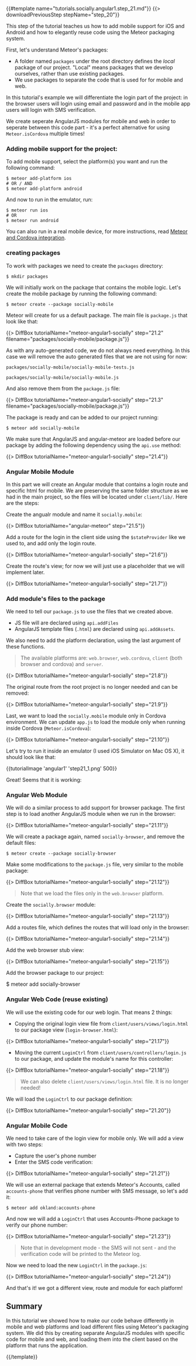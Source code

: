 {{#template name="tutorials.socially.angular1.step_21.md"}}
{{> downloadPreviousStep stepName="step_20"}}

This step of the tutorial teaches us how to add mobile support for iOS and Android and how to elegantly reuse code using the Meteor packaging system.

First, let's understand Meteor's packages: 
- A folder named `packages` under the root directory defines the *local* package of our project. "Local" means packages that we develop ourselves, rather than use existing packages. 
- We use packages to separate the code that is used for for mobile and web.

In this tutorial's example we will differentiate the login part of the project: in the browser users will login using email and password and in the mobile app users will login with SMS verification.

We create seperate AngularJS modules for mobile and web in order to seperate between this code part - it's a perfect alternative for using `Meteor.isCordova` multiple times!

### Adding mobile support for the project: 

To add mobile support, select the platform(s) you want and run the following command:

    $ meteor add-platform ios
    # OR / AND
    $ meteor add-platform android

And now to run in the emulator, run:

    $ meteor run ios
    # OR
    $ meteor run android

You can also run in a real mobile device, for more instructions, read [Meteor and Cordova integration](https://github.com/meteor/meteor/wiki/Meteor-Cordova-integration).

### creating packages

To work with packages we need to create the `packages` directory:

    $ mkdir packages

We will initially work on the package that contains the mobile logic. Let's create the mobile package by running the following command:

    $ meteor create --package socially-mobile

Meteor will create for us a default package. The main file is `package.js` that look like that:

{{> DiffBox tutorialName="meteor-angular1-socially" step="21.2" filename="packages/socially-mobile/package.js"}}

As with any auto-generated code, we do not always need everything. In this case we will remove the auto generated files that we are not using for now:

`packages/socially-mobile/socially-mobile-tests.js`

`packages/socially-mobile/socially-mobile.js`

And also remove them from the `package.js` file:

{{> DiffBox tutorialName="meteor-angular1-socially" step="21.3" filename="packages/socially-mobile/package.js"}}

The package is ready and can be added to our project running: 

  `$ meteor add socially-mobile`

We make sure that AngularJS and angular-meteor are loaded before our package by adding the following dependency using the `api.use` method:

{{> DiffBox tutorialName="meteor-angular1-socially" step="21.4"}}

### Angular Mobile Module 


In this part we will create an Angular module that contains a login route and specific html for mobile. 
We are preserving the same folder structure as we had in the main project, so the files will be located under `client/lib/`. 
Here are the steps: 


Create the angualr module and name it `socially.mobile`:

{{> DiffBox tutorialName="angular-meteor" step="21.5"}}

Add a route for the login in the client side using the `$stateProvider` like we used to, and add only the login route.

{{> DiffBox tutorialName="meteor-angular1-socially" step="21.6"}}

Create the route's view; for now we will just use a placeholder that we will implement later.

{{> DiffBox tutorialName="meteor-angular1-socially" step="21.7"}}

### Add module's files to the package

We need to tell our `package.js` to use the files that we created above. 
- JS file will are declared using `api.addFiles` 
- AngularJS template files (`.html`) are declared using `api.addAssets`.

We also need to add the platform declaration, using the last argument of these functions.

> The available platforms are: `web.browser`, `web.cordova`, `client` (both browser and cordova) and `server`.

{{> DiffBox tutorialName="meteor-angular1-socially" step="21.8"}}

The original route from the root project is no longer needed and can be removed:

{{> DiffBox tutorialName="meteor-angular1-socially" step="21.9"}}

Last, we want to load the `socially.mobile` module only in Cordova environment. We can update `app.js` to load the module only when running inside Cordova (`Meteor.isCordova`):

{{> DiffBox tutorialName="meteor-angular1-socially" step="21.10"}}

Let's try to run it inside an emulator (I used iOS Simulator on Mac OS X), it should look like that:

{{tutorialImage 'angular1' 'step21_1.png' 500}}

Great! Seems that it is working: 

### Angular Web Module 
We will do a similar process to add support for browser package. The first step is to load another AngularJS module when we run in the browser:

{{> DiffBox tutorialName="meteor-angular1-socially" step="21.11"}}

We will create a package again, named `socially-browser`, and remove the default files:

    $ meteor create --package socially-browser

Make some modifications to the `package.js` file, very similar to the mobile package:

{{> DiffBox tutorialName="meteor-angular1-socially" step="21.12"}}

> Note that we load the files only in the `web.browser` platform.

Create the `socially.browser` module:

{{> DiffBox tutorialName="meteor-angular1-socially" step="21.13"}}

Add a routes file, which defines the routes that will load only in the browser:

{{> DiffBox tutorialName="meteor-angular1-socially" step="21.14"}}

Add the web browser stub view:

{{> DiffBox tutorialName="meteor-angular1-socially" step="21.15"}}

Add the browser package to our project:

  $ meteor add socially-browser

### Angular Web Code  (reuse existing)

We will use the existing code for our web login. That means 2 things: 
- Copying the original login view file from `client/users/views/login.html` to our package view (`login-browser.html`):

{{> DiffBox tutorialName="meteor-angular1-socially" step="21.17"}}

- Moving the current `LoginCtrl` from `client/users/controllers/login.js` to our package, and update the module's name for this controller:

{{> DiffBox tutorialName="meteor-angular1-socially" step="21.18"}}

> We can also delete `client/users/views/login.html` file. It is no longer needed!

We will load the `LoginCtrl` to our package definition:

{{> DiffBox tutorialName="meteor-angular1-socially" step="21.20"}}

### Angular Mobile Code 

We need to take care of the login view for mobile only. We will add a view with two steps: 
- Capture the user's phone number 
- Enter the SMS code verification:

{{> DiffBox tutorialName="meteor-angular1-socially" step="21.21"}}

We will use an external package that extends Meteor's Accounts, called `accounts-phone` that verifies phone number with SMS message, so let's add it:

  `$ meteor add okland:accounts-phone`

And now we will add a `LoginCtrl` that uses Accounts-Phone package to verify our phone number:

{{> DiffBox tutorialName="meteor-angular1-socially" step="21.23"}}

> Note that in development mode - the SMS will not sent - and the verification code will be printed to the Meteor log.

Now we need to load the new `LoginCtrl` in the `package.js`:

{{> DiffBox tutorialName="meteor-angular1-socially" step="21.24"}}

And that's it! we got a different view, route and module for each platform!

## Summary

In this tutorial we showed how to make our code behave differently in mobile and web platforms and load different files using Meteor's packaging system. We did this by creating separate AngularJS modules with specific code for mobile and web, and loading them into the client based on the platform that runs the application. 

{{/template}}
